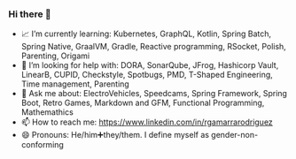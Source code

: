 ### Hi there 💟

+ 📈 I’m currently learning: Kubernetes, GraphQL, Kotlin, Spring Batch, 
Spring Native, GraalVM, Gradle, Reactive programming, RSocket, 
Polish, Parenting, Origami
+ 🤔 I’m looking for help with: DORA, SonarQube, JFrog, Hashicorp Vault, 
LinearB, CUPID, Checkstyle, Spotbugs, PMD, T-Shaped Engineering, 
Time management, Parenting
+ 💬 Ask me about: ElectroVehicles, Speedcams, Spring Framework, 
Spring Boot, Retro Games, Markdown and GFM, Functional Programming, Mathemathics
+ 📫 How to reach me: https://www.linkedin.com/in/rgamarrarodriguez
+ 😄 Pronouns: He/him➕they/them. I define myself as gender-non-conforming

<!--
**RUBenGAMArrarodRiguEZ-ToMtOm/RUBenGAMArrarodRiguEZ-ToMtOm** is a ✨ _special_ ✨ repository because its `README.md` (this file) appears on your GitHub profile.

Here are some ideas to get you started:

- 🔭 I’m currently working on ...
- 🌱 I’m currently learning ...
- 👯 I’m looking to collaborate on ...
- 🤔 I’m looking for help with ...
- 💬 Ask me about ...
- 📫 How to reach me: ...
- 😄 Pronouns: ...
- ⚡ Fun fact: ...
-->
